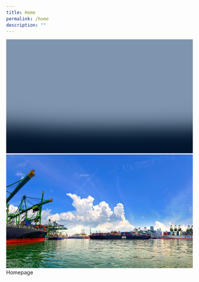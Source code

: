```yaml
---
title: Home
permalink: /home
description: ""
---
```

<style>
	p {margin:0 0 15px!important;}
	.mobile {display:block;}
	.desktop {display:none;}
	#main-content .bp-section {padding:0;}
	#main-content .bp-section-pagetitle {display:none;}
	#main-content .bp-container {width:100%;max-width:100%;min-height:250px;padding:0!important;}
	#main-content .bp-container .row {margin:0;}
	#main-content .bp-container .col {padding:0;}
	#main-content .col.is-8 {width:100%;margin:0;}
	#main-content .col.is-1 {display:none;}
	
	@media(min-width:992px) {
		.mobile {display:none;}
	.desktop {display:block;}
	}
</style>

<div class="masthead">
	<div class="masthead-m mobile">
		<img src="/images/Homepage/overlay-m.png" />
		<img src="/images/Homepage/bg-homepage-m.jpg" />
	</div>
	<div class="masthead-d desktop">
		<img src="/images/Homepage/overlay-d.png" />
		<img src="/images/Homepage/bg-homepage-d.jpg" />
	</div>
</div>

<p>Homepage</p>